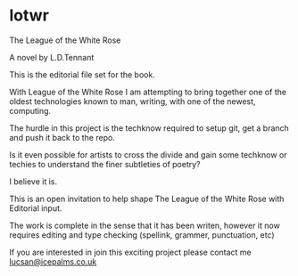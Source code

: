 lotwr
=====

The League of the White Rose 

A novel by L.D.Tennant

This is the editorial file set for the book.

With League of the White Rose I am attempting to bring together one of the oldest technologies known to man, writing, with one of the newest, computing.

The hurdle in this project is the techknow required to setup git, get a branch and push it back to the repo.

Is it even possible for artists to cross the divide and gain some techknow or techies to understand the finer subtleties of poetry?

I believe it is.

This is an open invitation to help shape The League of the White Rose with Editorial input.

The work is complete in the sense that it has been writen, however it now requires editing and type checking (spellink, grammer, punctuation, etc)

If you are interested in join this exciting project please contact me lucsan@icepalms.co.uk